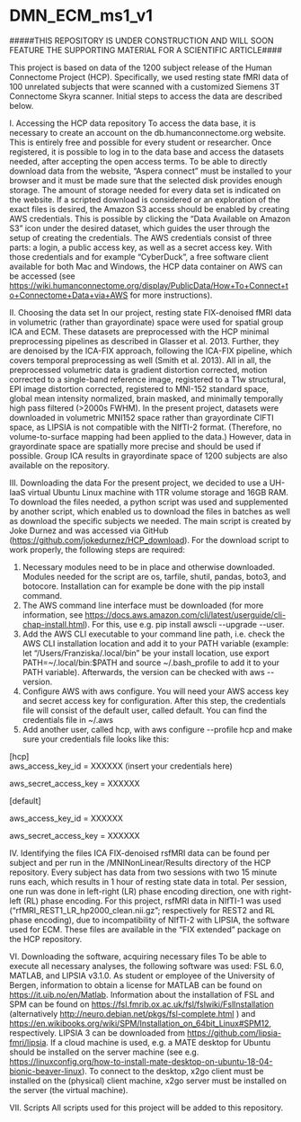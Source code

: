 # DMN_ECM_ms1_v1

#####THIS REPOSITORY IS UNDER CONSTRUCTION AND WILL SOON FEATURE THE SUPPORTING MATERIAL FOR A SCIENTIFIC ARTICLE#### 

This project is based on data of the 1200 subject release of the Human Connectome Project (HCP). Specifically, we used resting state fMRI data of 100 unrelated subjects that were scanned with a customized Siemens 3T Connectome Skyra scanner. Initial steps to access the data are described below.

I. Accessing the HCP data repository
To access the data base, it is necessary to create an account on the db.humanconnectome.org website. This is entirely free and possible for every student or researcher. Once registered, it is possible to log in to the data base and access the datasets needed, after accepting the open access terms. To be able to directly download data from the website, “Aspera connect” must be installed to your browser and it must be made sure that the selected disk provides enough storage. The amount of storage needed for every data set is indicated on the website. If a scripted download is considered or an exploration of the exact files is desired, the Amazon S3 access should be enabled by creating AWS credentials. This is possible by clicking the “Data Available on Amazon S3” icon under the desired dataset, which guides the user through the setup of creating the credentials. The AWS credentials consist of three parts: a login, a public access key, as well as a secret access key. With those credentials and for example “CyberDuck”, a free software client available for both Mac and Windows, the HCP data container on AWS can be accessed (see https://wiki.humanconnectome.org/display/PublicData/How+To+Connect+to+Connectome+Data+via+AWS for more instructions).

II. Choosing the data set
In our project, resting state FIX-denoised fMRI data in volumetric (rather than grayordinate) space were used for spatial group ICA and ECM. These datasets are preprocessed with the HCP minimal preprocessing pipelines as described in Glasser et al. 2013. Further, they are denoised by the ICA-FIX approach, following the ICA-FIX pipeline, which covers temporal preprocessing as well (Smith et al. 2013). All in all, the preprocessed volumetric data is gradient distortion corrected, motion corrected to a single-band reference image, registered to a T1w structural, EPI image distortion corrected, registered to MNI-152 standard space, global mean intensity normalized, brain masked, and minimally temporally high pass filtered (>2000s FWHM). In the present project, datasets were downloaded in volumetric MNI152 space rather than grayordinate CIFTI space, as LIPSIA is not compatible with the NIfTI-2 format. (Therefore, no volume-to-surface mapping had been applied to the data.) However, data in grayordinate space are spatially more precise and should be used if possible. Group ICA results in grayordinate space of 1200 subjects are also available on the repository.

III. Downloading the data
For the present project, we decided to use a UH-IaaS virtual Ubuntu Linux machine with 1TR volume storage and 16GB RAM. To download the files needed, a python script was used and supplemented by another script, which enabled us to download the files in batches as well as download the specific subjects we needed. The main script is created by Joke Durnez and was accessed via GitHub (https://github.com/jokedurnez/HCP_download). For the download script to work properly, the following steps are required:
1) Necessary modules need to be in place and otherwise downloaded. Modules needed for the script are os, tarfile, shutil, pandas, boto3, and botocore. Installation can for example be done with the pip install command.
2) The AWS command line interface must be downloaded (for more information, see https://docs.aws.amazon.com/cli/latest/userguide/cli-chap-install.html). For this, use e.g. pip install awscli --upgrade --user. 
3) Add the AWS CLI executable to your command line path, i.e. check the AWS CLI installation location and add it to your PATH variable (example: let “/Users/Franziska/.local/bin” be your install location, use export PATH=~/.local/bin:$PATH and source ~/.bash_profile to add it to your PATH variable). Afterwards, the version can be checked with aws --version.
4) Configure AWS with aws configure. You will need your AWS access key and secret access key for configuration. After this step, the credentials file will consist of the default user, called default. You can find the credentials file in ~/.aws
5) Add another user, called hcp, with aws configure --profile hcp and make sure your credentials file looks like this:

[hcp]    
aws_access_key_id = XXXXXX (insert your credentials here)

aws_secret_access_key = XXXXXX

[default]

aws_access_key_id = XXXXXX 

aws_secret_access_key = XXXXXX


IV. Identifying the files 
ICA FIX-denoised rsfMRI data can be found per subject and per run in the /MNINonLinear/Results directory of the HCP repository. Every subject has data from two sessions with two 15 minute runs each, which results in 1 hour of resting state data in total. Per session, one run was done in left-right (LR) phase encoding direction, one with right-left (RL) phase encoding. For this project, rsfMRI data in NIfTI-1 was used (“rfMRI_REST1_LR_hp2000_clean.nii.gz”; respectively for REST2 and RL phase encoding), due to incompatibility of NIfTI-2 with LIPSIA, the software used for ECM. These files are available in the “FIX extended” package on the HCP repository.

VI. Downloading the software, acquiring necessary files
To be able to execute all necessary analyses, the following software was used: FSL 6.0, MATLAB, and LIPSIA v3.1.0. As student or employee of the University of Bergen, information to obtain a license for MATLAB can be found on https://it.uib.no/en/Matlab. Information about the installation of FSL and SPM can be found on https://fsl.fmrib.ox.ac.uk/fsl/fslwiki/FslInstallation (alternatively http://neuro.debian.net/pkgs/fsl-complete.html ) and https://en.wikibooks.org/wiki/SPM/Installation_on_64bit_Linux#SPM12, respectively. LIPSIA 3 can be downloaded from https://github.com/lipsia-fmri/lipsia. If a cloud machine is used, e.g. a MATE desktop for Ubuntu should be installed on the server machine (see e.g. https://linuxconfig.org/how-to-install-mate-desktop-on-ubuntu-18-04-bionic-beaver-linux). To connect to the desktop, x2go client must be installed on the (physical) client machine, x2go server must be installed on the server (the virtual machine). 

VII. Scripts
All scripts used for this project will be added to this repository. 

